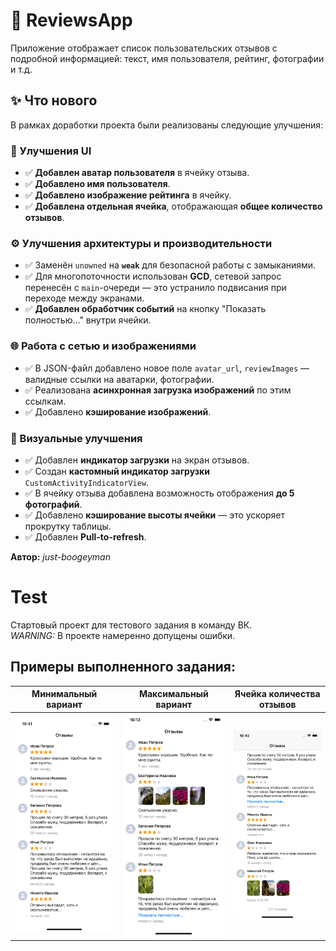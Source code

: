 # 📱 ReviewsApp

Приложение отображает список пользовательских отзывов с подробной информацией: текст, имя пользователя, рейтинг, фотографии и т.д.

## ✨ Что нового

В рамках доработки проекта были реализованы следующие улучшения:

### 🧾 Улучшения UI
- ✅ **Добавлен аватар пользователя** в ячейку отзыва.
- ✅ **Добавлено имя пользователя**.
- ✅ **Добавлено изображение рейтинга** в ячейку.
- ✅ **Добавлена отдельная ячейка**, отображающая **общее количество отзывов**.

### ⚙️ Улучшения архитектуры и производительности
- ✅ Заменён `unowned` на **`weak`** для безопасной работы с замыканиями.
- ✅ Для многопоточности использован **GCD**, сетевой запрос перенесён с `main`-очереди — это устранило подвисания при переходе между экранами.
- ✅ **Добавлен обработчик событий** на кнопку "Показать полностью…" внутри ячейки.

### 🌐 Работа с сетью и изображениями
- ✅ В JSON-файл добавлено новое поле `avatar_url`, `reviewImages` — валидные ссылки на аватарки, фотографии.
- ✅ Реализована **асинхронная загрузка изображений** по этим ссылкам.
- ✅ Добавлено **кэширование изображений**.

### 🔄 Визуальные улучшения
- ✅ Добавлен **индикатор загрузки** на экран отзывов.
- ✅ Создан **кастомный индикатор загрузки** `CustomActivityIndicatorView`.
- ✅ В ячейку отзыва добавлена возможность отображения **до 5 фотографий**.
- ✅ Добавлено **кэширование высоты ячейки** — это ускоряет прокрутку таблицы.
- ✅ Добавлен **Pull-to-refresh**.


**Автор:** *just-boogeyman*  


# Test
Стартовый проект для тестового задания в команду ВК.\
*WARNING:* В проекте намеренно допущены ошибки.

## Примеры выполненного задания:

Минимальный вариант|Максимальный вариант|Ячейка количества отзывов
-|-|-
![Минимальный вариант](/Screenshots/1.png) | ![Максимальный вариант](/Screenshots/2.png) | ![Ячейка количества отзывов](/Screenshots/3.png)

